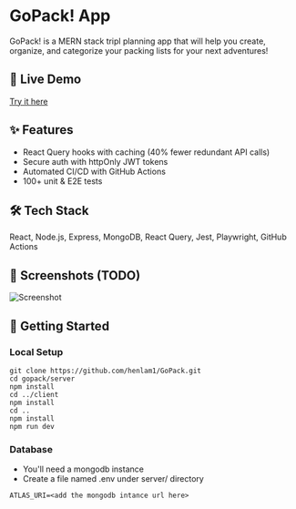 # GoPack! App
GoPack! is a MERN stack tripl planning app that will help you create, organize, and categorize your packing lists for your next adventures!

## 🚀 Live Demo
[Try it here](https://gopack-client.onrender.com)

## ✨ Features
- React Query hooks with caching (40% fewer redundant API calls)
- Secure auth with httpOnly JWT tokens
- Automated CI/CD with GitHub Actions
- 100+ unit & E2E tests

## 🛠️ Tech Stack
React, Node.js, Express, MongoDB, React Query, Jest, Playwright, GitHub Actions

## 📸 Screenshots (TODO)
![Screenshot](demo.png)


## 🏃 Getting Started
### Local Setup
```
git clone https://github.com/henlam1/GoPack.git
cd gopack/server
npm install
cd ../client
npm install
cd ..
npm install
npm run dev
```
### Database
- You'll need a mongodb instance
- Create a file named .env under server/  directory 
```
ATLAS_URI=<add the mongodb intance url here>
```
